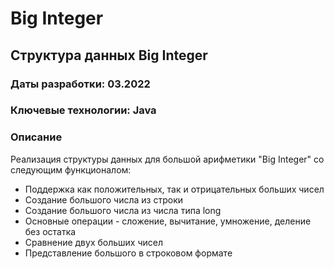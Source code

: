 # Big Integer
## Структура данных Big Integer

### Даты разработки: 03.2022

### Ключевые технологии: Java

### Описание

Реализация структуры данных для большой арифметики "Big Integer" со следующим функционалом:
* Поддержка как положительных, так и отрицательных больших чисел
* Создание большого числа из строки
* Создание большого числа из числа типа long
* Основные операции - сложение, вычитание, умножение, деление без остатка
* Сравнение двух больших чисел
* Представление большого в строковом формате
